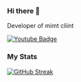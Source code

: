 ### Hi there 👋

Developer of mimt cliint

<div id="badges">
  <a href="https://www.youtube.com/channel/UC8JdXYNe9_fcWI4DBTAbRMw">
    <img src="https://img.shields.io/badge/YouTube-red?style=for-the-badge&logo=youtube&logoColor=white" alt="Youtube Badge"/>
  </a>
  <br />
  <img src="https://komarev.com/ghpvc/?username=Spinyfish&style=flat-square&color=blue" alt=""/>
</div>


### My Stats

[![GitHub Streak](http://github-readme-streak-stats.herokuapp.com?user=Spinyfish&theme=dark&background=000000)](https://git.io/streak-stats)

